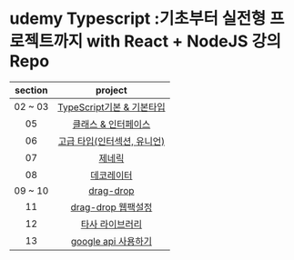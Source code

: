 # udemy Typescript :기초부터 실전형 프로젝트까지 with React + NodeJS 강의 Repo

| section |                                                project                                                |
| :-----: | :---------------------------------------------------------------------------------------------------: |
| 02 ~ 03 | [TypeScript기본 & 기본타입](https://github.com/Anjiwoong/TypeScript-Study/tree/main/understanding-ts) |
|   05    |    [클래스 & 인터페이스](https://github.com/Anjiwoong/TypeScript-Study/tree/main/class-interface)     |
|   06    | [고급 타입(인터섹션, 유니언)](https://github.com/Anjiwoong/TypeScript-Study/tree/main/advanced-type)  |
|   07    |               [제네릭](https://github.com/Anjiwoong/TypeScript-Study/tree/main/generic)               |
|   08    |           [데코레이터](https://github.com/Anjiwoong/TypeScript-Study/tree/main/decorators)            |
| 09 ~ 10 |            [drag-drop](https://github.com/Anjiwoong/TypeScript-Study/tree/main/drag-drop)             |
|   11    |    [drag-drop 웹팩설정](https://github.com/Anjiwoong/TypeScript-Study/tree/main/drag-drop-webpack)    |
|   12    |     [타사 라이브러리](https://github.com/Anjiwoong/TypeScript-Study/tree/main/library-typescript)     |
|   13    |       [google api 사용하기](https://github.com/Anjiwoong/TypeScript-Study/tree/main/google-api)       |
